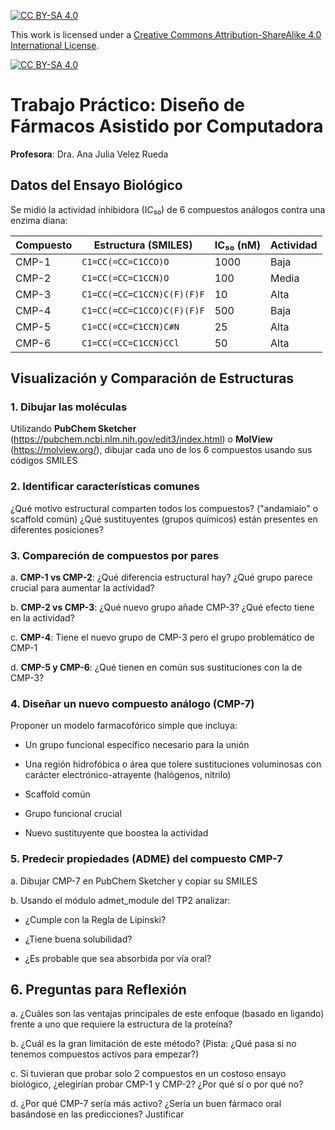
[![CC BY-SA 4.0][cc-by-sa-shield]][cc-by-sa]

This work is licensed under a
[Creative Commons Attribution-ShareAlike 4.0 International License][cc-by-sa].

[![CC BY-SA 4.0][cc-by-sa-image]][cc-by-sa]

[cc-by-sa]: http://creativecommons.org/licenses/by-sa/4.0/
[cc-by-sa-image]: https://licensebuttons.net/l/by-sa/4.0/88x31.png
[cc-by-sa-shield]: https://img.shields.io/badge/License-CC%20BY--SA%204.0-lightgrey.svg


# Trabajo Práctico: Diseño de Fármacos Asistido por Computadora

**Profesora**: Dra. Ana Julia Velez Rueda

## Datos del Ensayo Biológico
Se midió la actividad inhibidora (IC₅₀) de 6 compuestos análogos contra una enzima diana:

| Compuesto | Estructura (SMILES) | IC₅₀ (nM) | Actividad |
|-----------|---------------------|-----------|-----------|
| CMP-1 | `C1=CC(=CC=C1CCO)O` | 1000 | Baja |
| CMP-2 | `C1=CC(=CC=C1CCN)O` | 100 | Media |
| CMP-3 | `C1=CC(=CC=C1CCN)C(F)(F)F` | 10 | Alta |
| CMP-4 | `C1=CC(=CC=C1CCO)C(F)(F)F` | 500 | Baja |
| CMP-5 | `C1=CC(=CC=C1CCN)C#N` | 25 | Alta |
| CMP-6 | `C1=CC(=CC=C1CCN)CCl` | 50 | Alta |

## Visualización y Comparación de Estructuras

### 1. Dibujar las moléculas
Utilizando **PubChem Sketcher** (https://pubchem.ncbi.nlm.nih.gov/edit3/index.html) o **MolView** (https://molview.org/), dibujar cada uno de los 6 compuestos usando sus códigos SMILES

### 2. Identificar características comunes
¿Qué motivo estructural comparten todos los compuestos? ("andamiaio" o scaffold común) ¿Qué sustituyentes (grupos químicos) están presentes en diferentes posiciones?

### 3. Compareción de compuestos por pares

  a. **CMP-1 vs CMP-2**: ¿Qué diferencia estructural hay? ¿Qué grupo parece crucial para aumentar la actividad?

  b. **CMP-2 vs CMP-3**: ¿Qué nuevo grupo añade CMP-3? ¿Qué efecto tiene en la actividad?

  c. **CMP-4**: Tiene el nuevo grupo de CMP-3 pero el grupo problemático de CMP-1 

  d. **CMP-5 y CMP-6**: ¿Qué tienen en común sus sustituciones con la de CMP-3?

### 4. Diseñar un nuevo compuesto  análogo (CMP-7)
Proponer un modelo farmacofórico simple que incluya:

- Un grupo funcional específico necesario para la unión

- Una región hidrofóbica o área que tolere sustituciones voluminosas con carácter electrónico-atrayente (halógenos, nitrilo)

- Scaffold común

- Grupo funcional crucial

- Nuevo sustituyente que boostea la actividad

### 5. Predecir propiedades (ADME) del compuesto CMP-7
a. Dibujar CMP-7 en PubChem Sketcher y copiar su SMILES

b. Usando el módulo admet_module del TP2 analizar:

  * ¿Cumple con la Regla de Lipinski?

  * ¿Tiene buena solubilidad?

  * ¿Es probable que sea absorbida por vía oral?

## 6. Preguntas para Reflexión
a. ¿Cuáles son las ventajas principales de este enfoque (basado en ligando) frente a uno que requiere la estructura de la proteína?

b. ¿Cuál es la gran limitación de este método? (Pista: ¿Qué pasa si no tenemos compuestos activos para empezar?)

c. Si tuvieran que probar solo 2 compuestos en un costoso ensayo biológico, ¿elegirían probar CMP-1 y CMP-2? ¿Por qué sí o por qué no?

d. ¿Por qué CMP-7 sería más activo? ¿Sería un buen fármaco oral basándose en las predicciones? Justificar
